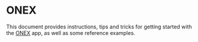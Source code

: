 # ONEX

This document provides instructions, tips and tricks for getting started with the [ONEX](https://onexkit.com) app, as well as some reference examples.
